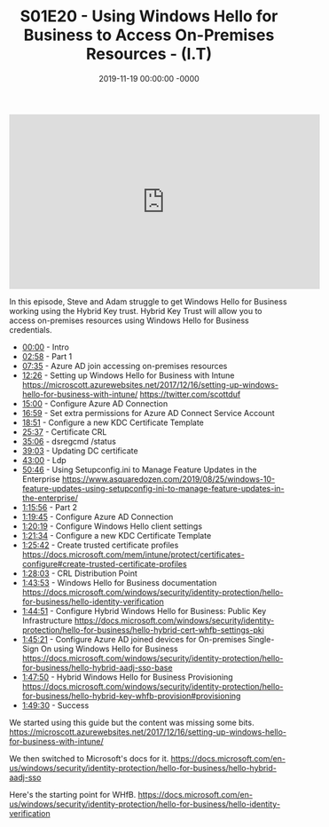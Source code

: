 ﻿---
layout: post
title: "S01E20 - Using Windows Hello for Business to Access On-Premises Resources - (I.T)"
date: 2019-11-19 00:00:00 -0000
categories:
---

<iframe loading="lazy" width="560" height="315" src="https://www.youtube.com/embed/GfYOyFMc8vA" title="YouTube video player" frameborder="0" allow="accelerometer; autoplay; clipboard-write; encrypted-media; gyroscope; picture-in-picture" allowfullscreen></iframe>

In this episode, Steve and Adam struggle to get Windows Hello for Business working using the Hybrid Key trust. Hybrid Key Trust will allow you to access on-premises resources using Windows Hello for Business credentials.

* [00:00](https://www.youtube.com/watch?v=GfYOyFMc8vA&t=0s) - Intro
* [02:58](https://www.youtube.com/watch?v=GfYOyFMc8vA&t=178s) - Part 1
* [07:35](https://www.youtube.com/watch?v=GfYOyFMc8vA&t=455s) - Azure AD join accessing on-premises resources
* [12:26](https://www.youtube.com/watch?v=GfYOyFMc8vA&t=746s) - Setting up Windows Hello for Business with Intune
https://microscott.azurewebsites.net/2017/12/16/setting-up-windows-hello-for-business-with-intune/
https://twitter.com/scottduf
* [15:00](https://www.youtube.com/watch?v=GfYOyFMc8vA&t=900s) - Configure Azure AD Connection
* [16:59](https://www.youtube.com/watch?v=GfYOyFMc8vA&t=1019s) - Set extra permissions for Azure AD Connect Service Account
* [18:51](https://www.youtube.com/watch?v=GfYOyFMc8vA&t=1131s) - Configure a new KDC Certificate Template
* [25:37](https://www.youtube.com/watch?v=GfYOyFMc8vA&t=1537s) - Certificate CRL
* [35:06](https://www.youtube.com/watch?v=GfYOyFMc8vA&t=2106s) - dsregcmd /status
* [39:03](https://www.youtube.com/watch?v=GfYOyFMc8vA&t=2343s) - Updating DC certificate
* [43:00](https://www.youtube.com/watch?v=GfYOyFMc8vA&t=2580s) - Ldp
* [50:46](https://www.youtube.com/watch?v=GfYOyFMc8vA&t=3046s) - Using Setupconfig.ini to Manage Feature Updates in the Enterprise
https://www.asquaredozen.com/2019/08/25/windows-10-feature-updates-using-setupconfig-ini-to-manage-feature-updates-in-the-enterprise/
* [1:15:56](https://www.youtube.com/watch?v=GfYOyFMc8vA&t=1016s) - Part 2
* [1:19:45](https://www.youtube.com/watch?v=GfYOyFMc8vA&t=1245s) - Configure Azure AD Connection
* [1:20:19](https://www.youtube.com/watch?v=GfYOyFMc8vA&t=1279s) - Configure Windows Hello client settings
* [1:21:34](https://www.youtube.com/watch?v=GfYOyFMc8vA&t=1354s) - Configure a new KDC Certificate Template
* [1:25:42](https://www.youtube.com/watch?v=GfYOyFMc8vA&t=1602s) - Create trusted certificate profiles
https://docs.microsoft.com/mem/intune/protect/certificates-configure#create-trusted-certificate-profiles
* [1:28:03](https://www.youtube.com/watch?v=GfYOyFMc8vA&t=1743s) - CRL Distribution Point
* [1:43:53](https://www.youtube.com/watch?v=GfYOyFMc8vA&t=2693s) - Windows Hello for Business documentation
https://docs.microsoft.com/windows/security/identity-protection/hello-for-business/hello-identity-verification
* [1:44:51](https://www.youtube.com/watch?v=GfYOyFMc8vA&t=2751s) - Configure Hybrid Windows Hello for Business: Public Key Infrastructure
https://docs.microsoft.com/windows/security/identity-protection/hello-for-business/hello-hybrid-cert-whfb-settings-pki
* [1:45:21](https://www.youtube.com/watch?v=GfYOyFMc8vA&t=2781s) - Configure Azure AD joined devices for On-premises Single-Sign On using Windows Hello for Business
https://docs.microsoft.com/windows/security/identity-protection/hello-for-business/hello-hybrid-aadj-sso-base
* [1:47:50](https://www.youtube.com/watch?v=GfYOyFMc8vA&t=2930s) - Hybrid Windows Hello for Business Provisioning
https://docs.microsoft.com/windows/security/identity-protection/hello-for-business/hello-hybrid-key-whfb-provision#provisioning
* [1:49:30](https://www.youtube.com/watch?v=GfYOyFMc8vA&t=3030s) - Success

We started using this guide but the content was missing some bits.
https://microscott.azurewebsites.net/2017/12/16/setting-up-windows-hello-for-business-with-intune/

We then switched to Microsoft's docs for it.
https://docs.microsoft.com/en-us/windows/security/identity-protection/hello-for-business/hello-hybrid-aadj-sso

Here's the starting point for WHfB.
https://docs.microsoft.com/en-us/windows/security/identity-protection/hello-for-business/hello-identity-verification

